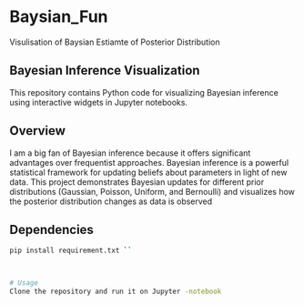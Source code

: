 # Baysian_Fun
Visulisation of Baysian Estiamte of Posterior Distribution


## Bayesian Inference Visualization

This repository contains Python code for visualizing Bayesian inference using interactive widgets in Jupyter notebooks.

## Overview
I am a big fan of Bayesian inference because it offers significant advantages over frequentist approaches. Bayesian inference is a powerful statistical framework for updating beliefs about parameters in light of new data. This project demonstrates Bayesian updates for different prior distributions (Gaussian, Poisson, Uniform, and Bernoulli) and visualizes how the posterior distribution changes as data is observed

## Dependencies

```bash
pip install requirement.txt ``



# Usage
Clone the repository and run it on Jupyter -notebook
